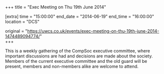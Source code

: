 +++
title = "Exec Meeting on Thu 19th June 2014"

[extra]
time = "15:00:00"
end_date = "2014-06-19"
end_time = "16:00:00"
location = "DCS"

original = "https://uwcs.co.uk/events/exec-meeting-on-thu-19th-june-2014-1474489094774/"    
+++

This is a weekly gathering of the CompSoc executive committee, where important discussions are had and decisions are made about the society. Members of the current executive committee and the old guard will be present, members and non-members alike are welcome to attend.

